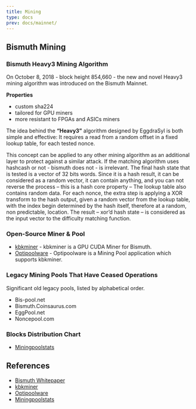 ```yaml
---
title: Mining
type: docs
prev: docs/mainnet/
---
```

## Bismuth Mining

### Bismuth Heavy3 Mining Algorithm
On October 8, 2018 - block height 854,660 - the new and novel Heavy3 mining 
algorithm was introduced on the Bismuth Mainnet.

**Properties**
- custom sha224
- tailored for GPU miners
- more resistant to FPGAs and ASICs miners

The idea behind the **“Heavy3”** algorithm designed by EggdraSyl is both simple
and effective: It requires a read from a random offset in a fixed lookup table,
for each tested nonce.

This concept can be applied to any other mining algorithm as an additional layer
to protect against a similar attack. If the matching algorithm uses hashcash or
not - bismuth does not - is irrelevant. The final hash state that is tested is
a vector of 32 bits words. Since it is a hash result, it can be considered as a
random vector, it can contain anything, and you can not reverse the process –
this is a hash core property – The lookup table also contains random data. For
each nonce, the extra step is applying a XOR transform to the hash output, given
a random vector from the lookup table, with the index begin determined by the
hash itself, therefore at a random, non predictable, location. The result – xor’d
hash state – is considered as the input vector to the difficulty matching function.

### Open-Source Miner & Pool

- [kbkminer](https://github.com/bismuthfoundation/kbkminer) - kbkminer is a GPU CUDA Miner for Bismuth.
- [Optipoolware](https://github.com/bismuthfoundation/Optipoolware) - Optipoolware is a Mining Pool application which supports kbkminer.

### Legacy Mining Pools That Have Ceased Operations
Significant old legacy pools, listed by alphabetical order.

- Bis-pool.net
- Bismuth.Coinsaurus.com
- EggPool.net
- Noncepool.com


### Blocks Distribution Chart

- [Miningpoolstats](https://miningpoolstats.stream/bismuth)

## References
- [Bismuth Whitepaper](/pdf/whitepaper.pdf)
- [kbkminer](https://github.com/bismuthfoundation/kbkminer)
- [Optipoolware](https://github.com/bismuthfoundation/Optipoolware)
- [Miningpoolstats](https://miningpoolstats.stream/bismuth)